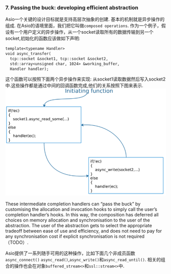 ### 7. Passing the buck: developing efficient abstraction

Asio一个关键的设计目标就是支持高层次抽象的创建. 基本的机制就是异步操作的组成. 在Asio的语境里面，我们把它叫做`composed operations`.
作为一个例子，假设有一个用户定义的异步操作，从一个socket读取所有的数据传输到另一个socket,初始化的函数应该做如下声明:
```
template<typename Handler>
void async_transfer(
  tcp::socket &socket1, tcp::socket &socket2,
  std::array<unsigned char, 1024> &working_buffer,
  Handler handler);
```
这个函数可以按照下面两个异步操作来实现: 从socket1读取数据然后写入socket2中.这些操作都是通过中间的回调函数完成,他们的关系按照下图来表示.
![](pic2_2.png)

>
These  intermediate  completion  handlers  can  “pass  the  buck”  by  customising  the  allocation  and
invocation   hooks   to   simply   call   the   user’s  completion   handler’s   hooks.   In   this   way,   the
composition  has deferred  all  choices on memory allocation  and synchronisation  to the  user  of the
abstraction. The  user  of the  abstraction  gets to select the appropriate tradeoff between  ease  of use
and efficiency, and does not need to pay  for  any synchronisation cost if explicit synchronisation  is
not required（TODO）.

Asio提供了一系列随手可用的这种操作，比如下面几个非成员函数`async_connect()` `async_read()`,`async_write()`和`async_read_until()`. 相关的组合的操作也会在对象`buffered_stream<>`和`ssl::stream<>`中.
